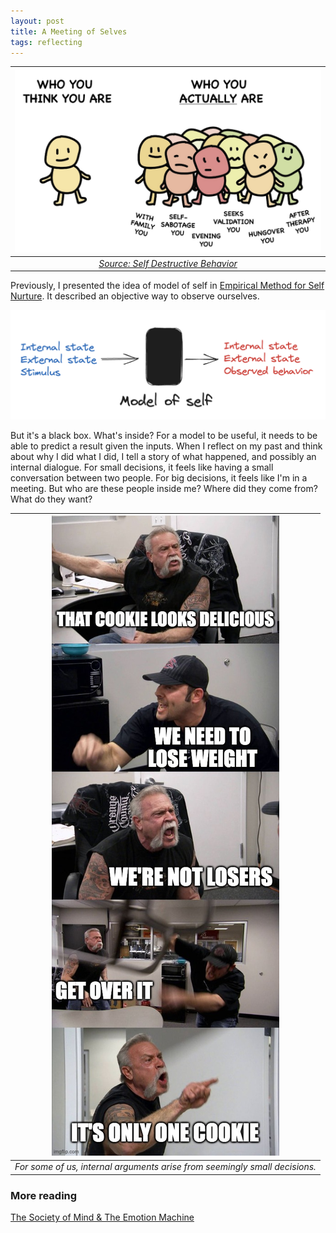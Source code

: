 ```yaml
---
layout: post
title: A Meeting of Selves
tags: reflecting
---
```



| ![selves](assets/selves/selves.png)| 
|:--:| 
|[_Source: Self Destructive Behavior_](https://blueprint.bryanjohnson.co/#:~:text=Principle%201%3A%20self%20destructive%20behavior%20is%20kinda%20insane%C2%A0) |

Previously, I presented the idea of model of self in [Empirical Method for Self Nurture](/empirical-method-for-self-nurture). It described an objective way to observe ourselves.

![model-of-self](assets/selves/model-of-self.png)

But it's a black box. What's inside? For a model to be useful, it needs to be able to predict a result given the inputs. When I reflect on my past and think about why I did what I did, I tell a story of what happened, and possibly an internal dialogue. For small decisions, it feels like having a small conversation between two people. For big decisions, it feels like I'm in a meeting. But who are these people inside me? Where did they come from? What do they want?

| ![argument](assets/selves/argument.jpg)| 
|:--:| 
| _For some of us, internal arguments arise from seemingly small decisions._ |






### More reading

[The Society of Mind & The Emotion Machine](/society-of-mind-emotion-machine)